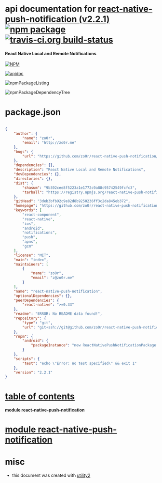 # api documentation for  [react-native-push-notification (v2.2.1)](https://github.com/zo0r/react-native-push-notification#readme)  [![npm package](https://img.shields.io/npm/v/npmdoc-react-native-push-notification.svg?style=flat-square)](https://www.npmjs.org/package/npmdoc-react-native-push-notification) [![travis-ci.org build-status](https://api.travis-ci.org/npmdoc/node-npmdoc-react-native-push-notification.svg)](https://travis-ci.org/npmdoc/node-npmdoc-react-native-push-notification)
#### React Native Local and Remote Notifications

[![NPM](https://nodei.co/npm/react-native-push-notification.png?downloads=true)](https://www.npmjs.com/package/react-native-push-notification)

[![apidoc](https://npmdoc.github.io/node-npmdoc-react-native-push-notification/build/screenCapture.buildNpmdoc.browser._2Fhome_2Ftravis_2Fbuild_2Fnpmdoc_2Fnode-npmdoc-react-native-push-notification_2Ftmp_2Fbuild_2Fapidoc.html.png)](https://npmdoc.github.io/node-npmdoc-react-native-push-notification/build/apidoc.html)

![npmPackageListing](https://npmdoc.github.io/node-npmdoc-react-native-push-notification/build/screenCapture.npmPackageListing.svg)

![npmPackageDependencyTree](https://npmdoc.github.io/node-npmdoc-react-native-push-notification/build/screenCapture.npmPackageDependencyTree.svg)



# package.json

```json

{
    "author": {
        "name": "zo0r",
        "email": "http://zo0r.me"
    },
    "bugs": {
        "url": "https://github.com/zo0r/react-native-push-notification/issues"
    },
    "dependencies": {},
    "description": "React Native Local and Remote Notifications",
    "devDependencies": {},
    "directories": {},
    "dist": {
        "shasum": "9b392cee8f5223a1e1772c9a88c95742549fcfc3",
        "tarball": "https://registry.npmjs.org/react-native-push-notification/-/react-native-push-notification-2.2.1.tgz"
    },
    "gitHead": "3deb3bfb92c9e82d8b9250236ff3c2da845eb372",
    "homepage": "https://github.com/zo0r/react-native-push-notification#readme",
    "keywords": [
        "react-component",
        "react-native",
        "ios",
        "android",
        "notifications",
        "push",
        "apns",
        "gcm"
    ],
    "license": "MIT",
    "main": "index",
    "maintainers": [
        {
            "name": "zo0r",
            "email": "z@zo0r.me"
        }
    ],
    "name": "react-native-push-notification",
    "optionalDependencies": {},
    "peerDependencies": {
        "react-native": ">=0.33"
    },
    "readme": "ERROR: No README data found!",
    "repository": {
        "type": "git",
        "url": "git+ssh://git@github.com/zo0r/react-native-push-notification.git"
    },
    "rnpm": {
        "android": {
            "packageInstance": "new ReactNativePushNotificationPackage()"
        }
    },
    "scripts": {
        "test": "echo \"Error: no test specified\" && exit 1"
    },
    "version": "2.2.1"
}
```



# <a name="apidoc.tableOfContents"></a>[table of contents](#apidoc.tableOfContents)

#### [module react-native-push-notification](#apidoc.module.react-native-push-notification)



# <a name="apidoc.module.react-native-push-notification"></a>[module react-native-push-notification](#apidoc.module.react-native-push-notification)



# misc
- this document was created with [utility2](https://github.com/kaizhu256/node-utility2)
